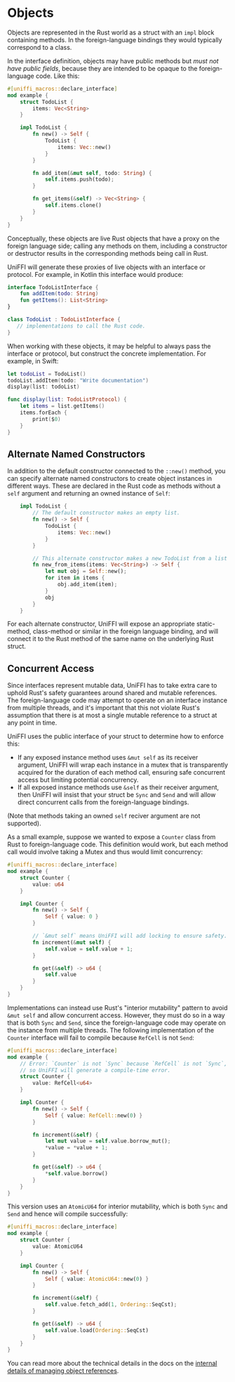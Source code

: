 # Objects

Objects are represented in the Rust world as a struct with an `impl` block containing methods.
In the foreign-language bindings they would typically correspond to a class.

In the interface definition, objects may have public methods but *must not have public fields*,
because they are intended to be opaque to the foreign-language code. Like this:

```rust
#[uniffi_macros::declare_interface]
mod example {
    struct TodoList {
        items: Vec<String>
    }

    impl TodoList {
        fn new() -> Self {
            TodoList {
                items: Vec::new()
            }
        }

        fn add_item(&mut self, todo: String) {
            self.items.push(todo);
        }

        fn get_items(&self) -> Vec<String> {
            self.items.clone()
        }
    }
}
```

Conceptually, these objects are live Rust objects that have a proxy on the foreign language side; calling any methods on them, including a constructor or destructor results in the corresponding methods being call in Rust.

UniFFI will generate these proxies of live objects with an interface or protocol. For example,
in Kotlin this interface would produce:


```kotlin
interface TodoListInterface {
    fun addItem(todo: String)
    fun getItems(): List<String>
}

class TodoList : TodoListInterface {
   // implementations to call the Rust code.
}
```

When working with these objects, it may be helpful to always pass the interface or protocol, but construct the concrete implementation. For example, in Swift:

```swift
let todoList = TodoList()
todoList.addItem(todo: "Write documentation")
display(list: todoList)

func display(list: TodoListProtocol) {
    let items = list.getItems()
    items.forEach {
        print($0)
    }
}
```

## Alternate Named Constructors

In addition to the default constructor connected to the `::new()` method, you can specify
alternate named constructors to create object instances in different ways. These are
declared in the Rust code as methods without a `self` argument and returning an owned
instance of `Self`:

```rust
    impl TodoList {
        // The default constructor makes an empty list.
        fn new() -> Self {
            TodoList {
                items: Vec::new()
            }
        }

        // This alternate constructor makes a new TodoList from a list of string items.
        fn new_from_items(items: Vec<String>) -> Self {
            let mut obj = Self::new();
            for item in items {
                obj.add_item(item);
            }
            obj
        }
    }
```

For each alternate constructor, UniFFI will expose an appropriate static-method, class-method or similar
in the foreign language binding, and will connect it to the Rust method of the same name on the underlying Rust struct.


## Concurrent Access

Since interfaces represent mutable data, UniFFI has to take extra care
to uphold Rust's safety guarantees around shared and mutable references.
The foreign-language code may attempt to operate on an interface instance
from multiple threads, and it's important that this not violate Rust's
assumption that there is at most a single mutable reference to a struct
at any point in time.

UniFFI uses the public interface of your struct to determine how to
enforce this:

* If any exposed instance method uses `&mut self` as its receiver argument,
  UniFFI will wrap each instance in a mutex that is transparently acquired
  for the duration of each method call, ensuring safe concurrent access
  but limiting potential concurrency.
* If all exposed instance methods use `&self` as their receiver argument,
  then UniFFI will insist that your struct be `Sync` and `Send` and will
  allow direct concurrent calls from the foreign-language bindings.

(Note that methods taking an owned `self` reciver argument are not supported).

As a small example, suppose we wanted to expose a `Counter` class from Rust
to foreign-language code. This definition would work, but each method call
would involve taking a Mutex and thus would limit concurrency:

```rust
#[uniffi_macros::declare_interface]
mod example {
    struct Counter {
        value: u64
    }

    impl Counter {
        fn new() -> Self {
            Self { value: 0 }
        }

        // `&mut self` means UniFFI will add locking to ensure safety.
        fn increment(&mut self) {
            self.value = self.value + 1;
        }

        fn get(&self) -> u64 {
            self.value
        }
    }
}
```

Implementations can instead use Rust's "interior mutability" pattern to avoid `&mut self`
and allow concurrent access. However, they must do so in a way that is both `Sync` and `Send`,
since the foreign-language code may operate on the instance from multiple threads. The following implementation of the `Counter` interface will fail to compile because `RefCell` is not `Send`:

```rust
#[uniffi_macros::declare_interface]
mod example {
    // Error: `Counter` is not `Sync` because `RefCell` is not `Sync`,
    // so UniFFI will generate a compile-time error.
    struct Counter {
        value: RefCell<u64>
    }

    impl Counter {
        fn new() -> Self {
            Self { value: RefCell::new(0) }
        }

        fn increment(&self) {
            let mut value = self.value.borrow_mut();
            *value = *value + 1;
        }

        fn get(&self) -> u64 {
            *self.value.borrow()
        }
    }
}
```

This version uses an `AtomicU64` for interior mutability, which is both `Sync` and
`Send` and hence will compile successfully:

```rust
#[uniffi_macros::declare_interface]
mod example {
    struct Counter {
        value: AtomicU64
    }

    impl Counter {
        fn new() -> Self {
            Self { value: AtomicU64::new(0) }
        }

        fn increment(&self) {
            self.value.fetch_add(1, Ordering::SeqCst);
        }

        fn get(&self) -> u64 {
            self.value.load(Ordering::SeqCst)
        }
    }
}
```

You can read more about the technical details in the docs on the
[internal details of managing object references](../internals/object_references.md).
